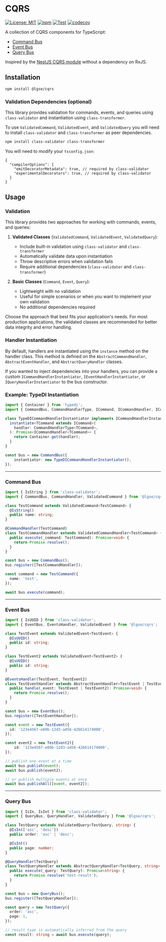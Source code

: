 # CQRS

[![License: MIT](https://img.shields.io/badge/License-MIT-blue.svg)](https://github.com/lgse/cqrs/blob/main/LICENSE)
[![npm](https://img.shields.io/npm/v/@lgse/cqrs.svg)](https://www.npmjs.com/package/@lgse/cqrs)
[![Test](https://github.com/lgse/cqrs/actions/workflows/test.yaml/badge.svg)](https://github.com/lgse/cqrs/actions/workflows/test.yaml)
[![codecov](https://codecov.io/gh/lgse/cqrs/branch/main/graph/badge.svg)](https://codecov.io/gh/lgse/cqrs)

A collection of CQRS components for TypeScript:

- [Command Bus](#command-bus)
- [Event Bus](#event-bus)
- [Query Bus](#query-bus)

Inspired by the [NestJS CQRS module](https://github.com/nestjs/cqrs) without a dependency on RxJS.

## Installation

```bash
npm install @lgse/cqrs
```

### Validation Dependencies (optional)
This library provides validation for commands, events, and queries using `class-validator` and instantiation using `class-transformer`.

To use `ValidatedCommand`, `ValidatedEvent`, and `ValidatedQuery` you will need to install `class-validator` and `class-transformer` as peer dependencies.
```bash
npm install class-validator class-transformer
```

You will need to modify your `tsconfig.json`:

```json5
{
  "compilerOptions": {
    "emitDecoratorMetadata": true, // required by class-validator
    "experimentalDecorators": true, // required by class-validator
  }
}
```

## Usage

### Validation

This library provides two approaches for working with commands, events, and queries:

1. **Validated Classes** (`ValidatedCommand`, `ValidatedEvent`, `ValidatedQuery`):
    - Include built-in validation using `class-validator` and `class-transformer`
    - Automatically validate data upon instantiation
    - Throw descriptive errors when validation fails
    - Require additional dependencies (`class-validator` and `class-transformer`)

2. **Basic Classes** (`Command`, `Event`, `Query`):
    - Lightweight with no validation
    - Useful for simple scenarios or when you want to implement your own validation
    - No additional dependencies required

Choose the approach that best fits your application's needs. For most production applications, the validated classes are recommended for better data integrity and error handling.

### Handler Instantiation

By default, handlers are instantiated using the `instance` method on the handler class. This method is defined on the `AbstractCommandHandler`, `AbstractEventHandler`, and `AbstractQueryHandler` classes.

If you wanted to inject dependencies into your handlers, you can provide a custom `ICommandHandlerInstantiator`, `IEventHandlerInstantiator`, or `IQueryHandlerInstantiator` to the bus constructor.


### Example: TypeDI Instantiation
```ts
import { Container } from 'typedi';
import { CommandBus, CommandHandlerType, ICommand, ICommandHandler, ICommandHandlerInstantiator } from '@lgse/cqrs';

class TypeDICommandHandlerInstantiator implements ICommandHandlerInstantiator {
  instantiate<TCommand extends ICommand>(
    handler: CommandHandlerType<TCommand>,
  ): Promise<ICommandHandler<TCommand>> {
    return Container.get(handler);
  }
}

const bus = new CommandBus({
    instantiator: new TypeDICommandHandlerInstantiator(),
});
```

---

### Command Bus

```ts
import { IsString } from 'class-validator';
import { CommandBus, CommandHandler, ValidatedCommand } from '@lgse/cqrs';

class TestCommand extends ValidatedCommand<TestCommand> {
  @IsString()
  public name: string;
}

@CommandHandler(TestCommand)
class TestCommandHandler extends ValidatedCommandHandler<TestCommand> {
  public execute(_command: TestCommand): Promise<void> {
    return Promise.resolve();
  }
}

const bus = new CommandBus();
bus.register([TestCommandHandler]);

const command = new TestCommand({
  name: 'test',
});

await bus.execute(command);
```

---

### Event Bus

```ts
import { IsUUID } from 'class-validator';
import { EventBus, EventsHandler, ValidatedEvent } from '@lgse/cqrs';

class TestEvent extends ValidatedEvent<TestEvent> {
  @IsUUID()
  public id: string;
}

class TestEvent2 extends ValidatedEvent<TestEvent2> {
  @IsUUID()
  public id: string;
}

@EventsHandler(TestEvent, TestEvent2)
class TestEventHandler extends AbstractEventHandler<TestEvent | TestEvent2> {
  public handle(_event: TestEvent | TestEvent2): Promise<void> {
    return Promise.resolve();
  }
}

const bus = new EventBus();
bus.register([TestEventHandler]);

const event = new TestEvent({
  id: '123e4567-e89b-12d3-a456-426614174000',
});

const event2 = new TestEvent2({
    id: '123e4567-e89b-12d3-a456-426614174000',
});

// publish one event at a time
await bus.publish(event);
await bus.publish(event2);

// or publish multiple events at once
await bus.publishAll([event, event2]);
```

---

### Query Bus

```ts
import { IsIn, IsInt } from 'class-validator';
import { QueryBus, QueryHandler, ValidatedQuery } from '@lgse/cqrs';

class TestQuery extends ValidatedQuery<TestQuery, string> {
  @IsIn(['asc', 'desc'])
  public order: 'asc' | 'desc';

  @IsInt()
  public page: number;
}

@QueryHandler(TestQuery)
class TestQueryHandler extends AbstractQueryHandler<TestQuery, string> {
  public execute(_query: TestQuery): Promise<string> {
    return Promise.resolve('test-result');
  }
}

const bus = new QueryBus();
bus.register([TestQueryHandler]);

const query = new TestQuery({
  order: 'asc',
  page: 1,
});

// result type is automatically inferred from the query
const result: string = await bus.execute(query);
```
